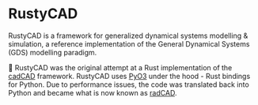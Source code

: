 # RustyCAD

RustyCAD is a framework for generalized dynamical systems modelling & simulation, a reference implementation of the General Dynamical Systems (GDS) modelling paradigm.

🚧 RustyCAD was the original attempt at a Rust implementation of the [cadCAD](https://cadcad.org/) framework. RustyCAD uses [PyO3](https://pyo3.rs/) under the hood - Rust bindings for Python. Due to performance issues, the code was translated back into Python and became what is now known as [radCAD](https://github.com/CADLabs/radCAD).
